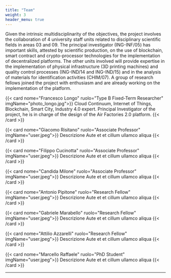 ```yaml
---
title: "Team"
weight: 3
header_menu: true
---
```


Given the intrinsic multidisciplinarity of the objectives, the project involves the collaboration of 4 university staff units related to disciplinary scientific fields in areas 03 and 09. The principal investigator (ING-INF/05) has important skills, attested by scientific production, on the use of blockchain, smart contract and crypto-processor technologies for the implementation of decentralized platforms. The other units involved will provide expertise in the implementation of physical infrastructure (3D printing machines) and quality control processes (ING-IND/14 and ING-IND/15) and in the analysis of materials for identification activities (CHIM/07). 
A group of research fellows joined the project with enthusiasm and are already working on the implementation of the platform.


{{< card nome="Francesco Longo" ruolo="Type B Fixed-Term Researcher" imgName="photo_longo.jpg">}}
Cloud Continuum, Internet of Things, Blockchain, Smart City, Industry 4.0 expert. Principal Investigator of the project, he is in charge of the design of the Air Factories 2.0 platform.
{{< /card >}}

{{< card nome="Giacomo Risitano" ruolo="Associate Professor" imgName="user.jpeg">}}
    Descrizione
    Aute et et cillum ullamco aliqua 
{{< /card >}}

{{< card nome="Filippo Cucinotta" ruolo="Associate Professor" imgName="user.jpeg">}}
    Descrizione
    Aute et et cillum ullamco aliqua 
{{< /card >}}

{{< card nome="Candida Milone" ruolo="Associate Professor" imgName="user.jpeg">}}
    Descrizione
    Aute et et cillum ullamco aliqua
{{< /card >}}

{{< card nome="Antonio Pipitone" ruolo="Research Fellow" imgName="user.jpeg">}}
    Descrizione
    Aute et et cillum ullamco aliqua
{{< /card >}}

{{< card nome="Gabriele Marabello" ruolo="Research Fellow" imgName="user.jpeg">}}
    Descrizione
    Aute et et cillum ullamco aliqua
{{< /card >}}

{{< card nome="Attilio Azzarelli" ruolo="Research Fellow" imgName="user.jpeg">}}
    Descrizione
    Aute et et cillum ullamco aliqua
{{< /card >}}

{{< card nome="Marcello Raffaele" ruolo="PhD Student" imgName="user.jpeg">}}
    Descrizione
    Aute et et cillum ullamco aliqua
{{< /card >}}

---

